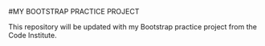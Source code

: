 #MY BOOTSTRAP PRACTICE PROJECT

This repository will be updated with my Bootstrap practice project from the Code Institute.